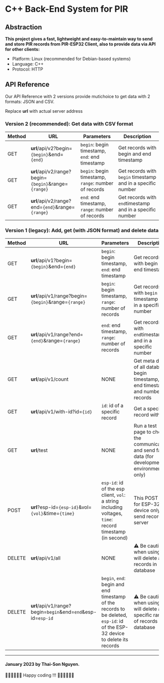 C++ Back-End System for PIR
===========

Abstraction
-------------
**This project gives a fast, lightweight and easy-to-maintain way to send and store PIR records from PIR-ESP32 Client, also to provide data via API for other clients:**

- Platform: Linux (recommended for Debian-based systems)
- Language: C++
- Protocol: HTTP

API Reference
-------------
Our API Reference with 2 versions provide mutichoice to get data with 
2 formats: JSON and CSV.

Replace **url** with actual server address
### Version 2 (recommended): Get data with CSV format 

| Method  | URL | Parameters | Description |
| --------| --- | -----------| ----------- |
| GET  | **url**/api/v2?begin=`{begin}`&end=`{end}` | `begin`: begin timestamp, `end`: end timestamp  | Get records with begin and end timestamp
| GET |  **url**/api/v2/range?begin=`{begin}`&range=`{range}`  | `begin`: begin timestamp, `range`: number of records  | Get records with `begin` timestamp and in a specific number |
| GET |  **url**/api/v2/range?end=`{end}`&range=`{range}`  | `end`: end timestamp, `range`: number of records  | Get records with `end`timestamp and in a specific number |

### Version 1 (legacy): Add, get (with JSON format) and delete data 

| Method  | URL | Parameters | Description |
| --------| --- | -----------| ----------- |
| GET  |  **url**/api/v1?begin=`{begin}`&end=`{end}` | `begin`: begin timestamp, `end`: end timestamp  | Get records with begin and end timestamp
| GET |  **url**/api/v1/range?begin=`{begin}`&range=`{range}`  | `begin`: begin timestamp, `range`: number of records  | Get records with `begin` timestamp and in a specific number |
| GET |  **url**/api/v1/range?end=`{end}`&range=`{range}`  | `end`: end timestamp, `range`: number of records  | Get records with `end`timestamp and in a specific number |
| GET |  **url**/api/v1/count  | NONE  | Get meta data of all database: begin timestamp, end timestamp and number of records |
| GET |  **url**/api/v1/with-id?id=`{id}`  | `id`: id of a specific record  | Get a specific record with `id` |
| GET |  **url**/test  | NONE  | Run a test page to check the communication and send fake data (for development environment only) |
| POST |  **url**?esp-id=`{esp-id}`&vol=`{vol}`&time=`{time}`  | `esp-id`: id of the esp client, `vol`: a string including voltages, `time`: record timestamp (in second)   | This POST is for ESP-32 device only to send record to server |
| DELETE |  **url**/api/v1/all  | NONE  | ⚠️ Be cautious when using, it will delete all records in database |
| DELETE |  **url**/api/v1/range?begin=`begin`&end=`end`&esp-id=`esp-id`  | `begin`, `end`: begin and end timestamp of the records to be deleted, `esp-id`: id of the ESP-32 device to delete its records  | ⚠️ Be cautious when using, it will delete a specific range of records in database |

***
#### January 2023  by Thai-Son Nguyen.

🧑‍💻🧑‍💻🧑‍💻 Happy coding !!! 🧑‍💻🧑‍💻🧑‍💻




